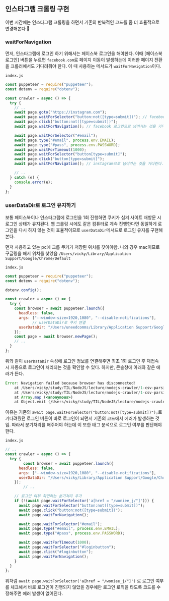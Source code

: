 ﻿## 인스타그램 크롤링 구현

이번 시간에는 인스타그램 크롤링을 하면서 기존의 반복적인 코드를 좀 더 효율적으로 변경해본다 🥸

### waitForNavigation

먼저, 인스타그램에 로그인 하기 위해서는 페이스북 로그인을 해야한다.
이때 [페이스북 로그인] 버튼을 누르면 `facebook.com`로 페이지 이동이 발생하는데 이러한 페이지 전환을 크롤러에서도 기다려줘야 한다. 이 때 사용하는 메서드가 `waitForNavigation`이다.

`index.js`

```jsx
const puppeteer = require("puppeteer");
const dotenv = require("dotenv");

const crawler = async () => {
  try {
    // ..
    await page.goto("https://instagram.com");
    await page.waitForSelector("button:not([type=submit])"); // facebook으로 로그인 버튼 클릭
    await page.click("button:not([type=submit])");
    await page.waitForNavigation(); // facebook 로그인으로 넘어가는 것을 기다린다.

    await page.waitForSelector("#email");
    await page.type("#email", process.env.EMAIL);
    await page.type("#pass", process.env.PASSWORD);
    await page.waitForTimeout(1000);
    await page.waitForSelector("button[type=submit]");
    await page.click("button[type=submit]");
    await page.waitForNavigation(); // instagram으로 넘어가는 것을 기다린다.

    // ..
  } catch (e) {
    console.error(e);
  }
};
```

### userDataDir로 로그인 유지하기

보통 페이스북이나 인스타그램에 로그인을 1회 진행하면 쿠키가 심겨 사이트 재방문 시 로그인 상태가 유지된다. 웹 크롤링 시에도 같은 컴퓨터로 계속 진행한다면 동일하게 로그인을 다시 하지 않는 것이 효율적이므로 `userDataDir`메서드로 로그인 유지를 구현해본다.

먼저 사용하고 있는 pc에 크롬 쿠키가 저장된 위치를 찾아야함. 나의 경우 mac이므로 구글링을 해서 위치를 찾았음 `/Users/vicky/Library/Application Support/Google/Chrome/Default`

`index.js`

```jsx
const puppeteer = require("puppeteer");
const dotenv = require("dotenv");

dotenv.config();

const crawler = async () => {
  try {
    const browser = await puppeteer.launch({
      headless: false,
      args: ["--window-size=1920,1080", "--disable-notifications"],
			// userDataDir로 쿠키 연결
      userDataDir: "/Users/uneedcomms/Library/Application Support/Google/Chrome/Default", // login 쿠키 삽입
    });
    const page = await browser.newPage();
    // ..
  }
};
```

위와 같이 `userDataDir` 속성에 로그인 정보를 연결해주면 최초 1회 로그인 후 재접속 시 자동으로 로그인이 처리되는 것을 확인할 수 있다. 하지만, 콘솔창에 아래와 같은 에러가 뜬다.

```jsx
Error: Navigation failed because browser has disconnected!
    at /Users/vicky/study/TIL/NodeJS/lecture/nodejs-crawler/1-csv-parsing-example/node_modules/puppeteer/lib/cjs/puppeteer/common/LifecycleWatcher.js:51:147
    at /Users/vicky/study/TIL/NodeJS/lecture/nodejs-crawler/1-csv-parsing-example/node_modules/puppeteer/lib/cjs/vendor/mitt/src/index.js:51:62
    at Array.map (<anonymous>)
    at Object.emit (/Users/vicky/study/TIL/NodeJS/lecture/nodejs-crawler/1-csv-parsing-example/node_modules/puppeteer/lib/cjs/vendor/mitt/src/index.js:51:43)
```

이유는 기존의 `await page.waitForSelector("button:not([type=submit])");`로 기다려줬던 로그인 버튼이 바로 로그인이 되면서 기존의 코드에서 에러가 발생하는 것임. 따라서 분기처리를 해주어야 하는데 이 또한 태그 분석으로 로그인 여부를 판단해야 한다.

`index.js`

```jsx
// ..
const crawler = async () => {
  try {
		const browser = await puppeteer.launch({
      headless: false,
      args: ["--window-size=1920,1080", "--disable-notifications"],
      userDataDir: "/Users/vicky/Library/Application Support/Google/Chrome/Default", // login 쿠키 삽입
    });
		// ..

    // 로그인 여부 확인하는 분기처리 추가
    if (!(await page.waitForSelector('a[href = "/woniee_j/"]'))) {
      await page.waitForSelector("button:not([type=submit])");
      await page.click("button:not([type=submit])");
      await page.waitForNavigation();

      await page.waitForSelector("#email");
      await page.type("#email", process.env.EMAIL);
      await page.type("#pass", process.env.PASSWORD);

      await page.waitForTimeout(1000);
      await page.waitForSelector("#loginbutton");
      await page.click("#loginbutton");
      await page.waitForNavigation();
    }
  }
};
```

위처럼 `await page.waitForSelector('a[href = "/woniee_j/"]')` 로 로그인 여부를 체크해서 바로 로그인이 진행되지 않았을 경우에만 로그인 로직을 타도록 코드를 수정해주면 에러 발생이 없어진다.
